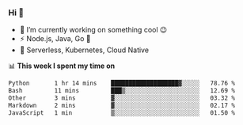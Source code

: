 ### Hi 👋

<!--
**nodejh/nodejh** is a ✨ _special_ ✨ repository because its `README.md` (this file) appears on your GitHub profile.

Here are some ideas to get you started:

- 🔭 I’m currently working on ...
- 🌱 I’m currently learning ...
- 👯 I’m looking to collaborate on ...
- 🤔 I’m looking for help with ...
- 💬 Ask me about ...
- 📫 How to reach me: ...
- 😄 Pronouns: ...
- ⚡ Fun fact: ...
-->

- 🔭 I’m currently working on something cool :wink:
- ⚡ Node.js, Java, Go :thought_balloon:
- 🤖 Serverless, Kubernetes, Cloud Native

📊 **This week I spent my time on**

<!--START_SECTION:waka-->

```txt
Python       1 hr 14 mins    ███████████████████▓░░░░░   78.76 %
Bash         11 mins         ███▒░░░░░░░░░░░░░░░░░░░░░   12.69 %
Other        3 mins          ▓░░░░░░░░░░░░░░░░░░░░░░░░   03.32 %
Markdown     2 mins          ▓░░░░░░░░░░░░░░░░░░░░░░░░   02.17 %
JavaScript   1 min           ▒░░░░░░░░░░░░░░░░░░░░░░░░   01.50 %
```

<!--END_SECTION:waka-->


<!--
:traffic_light: **Visitors**

![visitors](https://visitor-badge.glitch.me/badge?page_id=nodejh.nodejh)
-->
